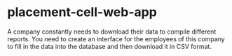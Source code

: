 # placement-cell-web-app
A company constantly needs to download their data to compile different reports. You need to create an interface for the employees of this company to fill in the data into the database and then download it in CSV format.
